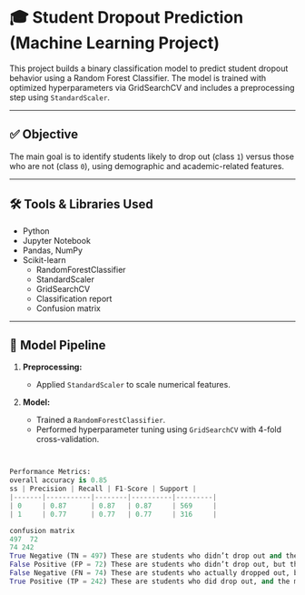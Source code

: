 # 🎓 Student Dropout Prediction (Machine Learning Project)

This project builds a binary classification model to predict student dropout behavior using a Random Forest Classifier. The model is trained with optimized hyperparameters via GridSearchCV and includes a preprocessing step using `StandardScaler`.



---

## ✅ Objective

The main goal is to identify students likely to drop out (class `1`) versus those who are not (class `0`), using demographic and academic-related features.

---

## 🛠️ Tools & Libraries Used

- Python
- Jupyter Notebook
- Pandas, NumPy
- Scikit-learn
  - RandomForestClassifier
  - StandardScaler
  - GridSearchCV
  - Classification report
  - Confusion matrix

---

## 🧪 Model Pipeline

1. **Preprocessing:**
   - Applied `StandardScaler` to scale numerical features.

2. **Model:**
   - Trained a `RandomForestClassifier`.
   - Performed hyperparameter tuning using `GridSearchCV` with 4-fold cross-validation.


```python


Performance Metrics:
overall accuracy is 0.85
ss | Precision | Recall | F1-Score | Support |
|-------|-----------|--------|----------|---------|
| 0     | 0.87      | 0.87   | 0.87     | 569     |
| 1     | 0.77      | 0.77   | 0.77     | 316     |

confusion matrix 
497  72
74 242
True Negative (TN = 497) These are students who didn’t drop out and the model correctly predicted they wouldn’t.
False Positive (FP = 72) These are students who didn’t drop out, but the model incorrectly predicted they would.
False Negative (FN = 74) These are students who actually dropped out, but the model missed them.
True Positive (TP = 242) These are students who did drop out, and the model correctly predicted that.


